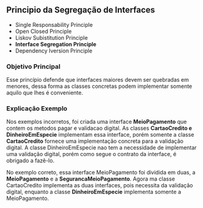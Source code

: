 ## Principio da Segregação de Interfaces

* Single Responsability Principle
* Open Closed Principle
* Liskov Subistitution Principle
* **Interface Segregation Principle**
* Dependency Iversion Principle

### Objetivo Principal

Esse princípio defende que interfaces maiores devem ser quebradas em menores, dessa forma as classes
concretas podem implementar somente aquilo que lhes é conveniente.

### Explicação Exemplo

Nos exemplos incorretos, foi criada uma interface **MeioPagamento**
que contem os metodos pagar e validacao digital. As classes **CartaoCredito
e DinheiroEmEspecie** implementam essa interface, porém somente a classe
**CartaoCredito** fornece uma implementação concreta para a validação digital.
A classe DinheiroEmEspecie nao tem a necessidade de implementar uma validação digital,
porém como segue o contrato da interface, é obrigado a fazê-lo.

No exemplo correto, essa interface MeioPagamento foi dividida em duas, a **MeioPagamento**
e a **SegurancaMeioPagamento**. Agora ma classe CartaoCredito implementa as duas interfaces, pois
necessita da validação digital, enquanto a classe **DinheiroEmEspecie** implementa somente a MeioPagamento.
